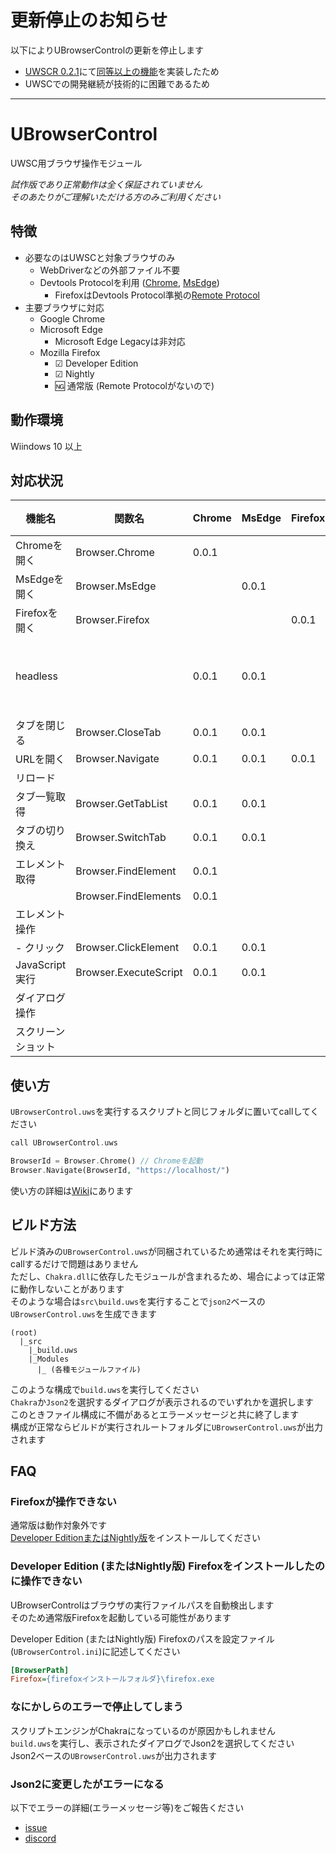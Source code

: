 # 更新停止のお知らせ

以下によりUBrowserControlの更新を停止します

- [UWSCR 0.2.1](https://github.com/stuncloud/UWSCR/releases/tag/0.2.1)にて[同等以上の機能](https://github.com/stuncloud/UWSCR/wiki/%E3%83%96%E3%83%A9%E3%82%A6%E3%82%B6%E6%93%8D%E4%BD%9C)を実装したため
- UWSCでの開発継続が技術的に困難であるため

----

UBrowserControl
====

UWSC用ブラウザ操作モジュール

*試作版であり正常動作は全く保証されていません*  
*そのあたりがご理解いただける方のみご利用ください*  

特徴
----

- 必要なのはUWSCと対象ブラウザのみ
    - WebDriverなどの外部ファイル不要
    - Devtools Protocolを利用 ([Chrome](https://chromedevtools.github.io/devtools-protocol/), [MsEdge](https://docs.microsoft.com/en-us/microsoft-edge/devtools-protocol-chromium/))
        - FirefoxはDevtools Protocol準拠の[Remote Protocol](https://firefox-source-docs.mozilla.org/remote/index.html)
- 主要ブラウザに対応
    - Google Chrome
    - Microsoft Edge
        - Microsoft Edge Legacyは非対応
    - Mozilla Firefox
        - ☑ Developer Edition
        - ☑ Nightly
        - 🆖 通常版 (Remote Protocolがないので)

動作環境
----

Wiindows 10 以上

対応状況
----

|       機能名       |        関数名         | Chrome | MsEdge | Firefox |    備考    |
|--------------------|-----------------------|--------|--------|---------|------------|
| Chromeを開く       | Browser.Chrome        | 0.0.1  |        |         |            |
| MsEdgeを開く       | Browser.MsEdge        |        | 0.0.1  |         |            |
| Firefoxを開く      | Browser.Firefox       |        |        | 0.0.1   |            |
| headless           |                       | 0.0.1  | 0.0.1  |         | 引数で指定 |
| タブを閉じる       | Browser.CloseTab      | 0.0.1  | 0.0.1  |         |            |
| URLを開く          | Browser.Navigate      | 0.0.1  | 0.0.1  | 0.0.1   |            |
| リロード           |                       |        |        |         |            |
| タブ一覧取得       | Browser.GetTabList    | 0.0.1  | 0.0.1  |         |            |
| タブの切り換え     | Browser.SwitchTab     | 0.0.1  | 0.0.1  |         |            |
| エレメント取得     | Browser.FindElement   | 0.0.1  |        |         |            |
|                    | Browser.FindElements  | 0.0.1  |        |         |            |
| エレメント操作     |                       |        |        |         |            |
| - クリック         | Browser.ClickElement  | 0.0.1  | 0.0.1  |         |            |
| JavaScript実行     | Browser.ExecuteScript | 0.0.1  | 0.0.1  |         |            |
| ダイアログ操作     |                       |        |        |         |            |
| スクリーンショット |                       |        |        |         |            |

使い方
----

`UBrowserControl.uws`を実行するスクリプトと同じフォルダに置いてcallしてください

```php
call UBrowserControl.uws

BrowserId = Browser.Chrome() // Chromeを起動
Browser.Navigate(BrowserId, "https://localhost/")
```

使い方の詳細は[Wiki](https://github.com/stuncloud/UBrowserControl/wiki)にあります

ビルド方法
----

ビルド済みの`UBrowserControl.uws`が同梱されているため通常はそれを実行時にcallするだけで問題はありません  
ただし、`Chakra.dll`に依存したモジュールが含まれるため、場合によっては正常に動作しないことがあります  
そのような場合は`src\build.uws`を実行することで`json2`ベースの`UBrowserControl.uws`を生成できます

```
(root)
  |_src
    |_build.uws
    |_Modules
      |_ (各種モジュールファイル)
```

このような構成で`build.uws`を実行してください  
`Chakra`か`Json2`を選択するダイアログが表示されるのでいずれかを選択します  
このときファイル構成に不備があるとエラーメッセージと共に終了します  
構成が正常ならビルドが実行されルートフォルダに`UBrowserControl.uws`が出力されます

FAQ
----

### Firefoxが操作できない

通常版は動作対象外です  
[Developer EditionまたはNightly版](https://www.mozilla.org/ja/firefox/channel/desktop/)をインストールしてください

### Developer Edition (またはNightly版) Firefoxをインストールしたのに操作できない

UBrowserControlはブラウザの実行ファイルパスを自動検出します  
そのため通常版Firefoxを起動している可能性があります  

Developer Edition (またはNightly版) Firefoxのパスを設定ファイル(`UBrowserControl.ini`)に記述してください

```ini
[BrowserPath]
Firefox={firefoxインストールフォルダ}\firefox.exe
```

### なにかしらのエラーで停止してしまう

スクリプトエンジンがChakraになっているのが原因かもしれません  
`build.uws`を実行し、表示されたダイアログでJson2を選択してください  
Json2ベースの`UBrowserControl.uws`が出力されます

### Json2に変更したがエラーになる

以下でエラーの詳細(エラーメッセージ等)をご報告ください

- [issue](https://github.com/stuncloud/UBrowserControl/issues)
- [discord](https://discord.gg/fw7PwQuYvs)


